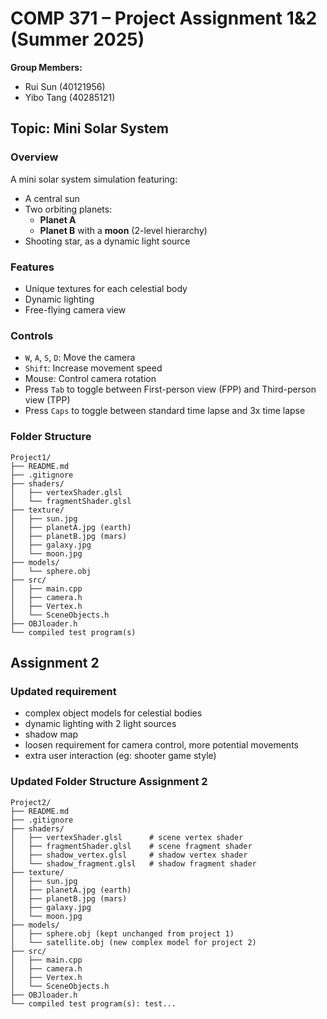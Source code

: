 # COMP 371 – Project Assignment 1&2 (Summer 2025)

**Group Members:**  
- Rui Sun (40121956)  
- Yibo Tang (40285121)

## Topic: Mini Solar System

### Overview
A mini solar system simulation featuring:
- A central sun
- Two orbiting planets:
  - **Planet A**
  - **Planet B** with a **moon** (2-level hierarchy)
- Shooting star, as a dynamic light source

### Features
- Unique textures for each celestial body
- Dynamic lighting
- Free-flying camera view

### Controls
- `W`, `A`, `S`, `D`: Move the camera  
- `Shift`: Increase movement speed  
- Mouse: Control camera rotation  
- Press `Tab` to toggle between First-person view (FPP) and Third-person view (TPP)
- Press `Caps` to toggle between standard time lapse and 3x time lapse

### Folder Structure

```
Project1/
├── README.md
├── .gitignore
├── shaders/
│   ├── vertexShader.glsl
│   └── fragmentShader.glsl
├── texture/
│   ├── sun.jpg
│   ├── planetA.jpg (earth)
│   ├── planetB.jpg (mars)
│   ├── galaxy.jpg
│   └── moon.jpg
├── models/
│   └── sphere.obj
├── src/
│   ├── main.cpp
│   ├── camera.h
│   ├── Vertex.h
│   └── SceneObjects.h
├── OBJloader.h
└── compiled test program(s)
```

## Assignment 2

### Updated requirement
- complex object models for celestial bodies
- dynamic lighting with 2 light sources
- shadow map
- loosen requirement for camera control, more potential movements
- extra user interaction (eg: shooter game style)

### Updated Folder Structure Assignment 2

```
Project2/
├── README.md
├── .gitignore
├── shaders/
│   ├── vertexShader.glsl      # scene vertex shader
│   ├── fragmentShader.glsl    # scene fragment shader
│   ├── shadow_vertex.glsl     # shadow vertex shader
│   └── shadow_fragment.glsl   # shadow fragment shader
├── texture/
│   ├── sun.jpg
│   ├── planetA.jpg (earth)
│   ├── planetB.jpg (mars)
│   ├── galaxy.jpg
│   └── moon.jpg
├── models/
│   ├── sphere.obj (kept unchanged from project 1)
│   └── satellite.obj (new complex model for project 2)
├── src/
│   ├── main.cpp
│   ├── camera.h
│   ├── Vertex.h
│   └── SceneObjects.h
├── OBJloader.h
└── compiled test program(s): test...
```